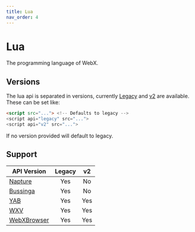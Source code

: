 ```yaml
---
title: Lua
nav_order: 4
---
```

# Lua
The programming language of WebX.

## Versions
The lua api is separated in versions, currently [Legacy](legacy/index.md) and [v2](v2/index.md) are available.\
These can be set like:
```html
<script src="..."> <!-- Defaults to legacy -->
<script api="legacy" src="...">
<script api="v2" src="...">
```
If no version provided will default to legacy.

## Support

| API Version                         | Legacy | v2  |
| ----------------------------------- | :----: | :-: |
| [Napture](../browsers/napture.md)   | Yes    | No  |
| [Bussinga](../browsers/bussinga.md) | Yes    | No  |
| [YAB](../browsers/yab.md)           | Yes    | Yes |
| [WXV](../browsers/wxv.md)           | Yes    | Yes |
| [WebXBrowser](../browsers/wxb.md)   | Yes    | Yes |